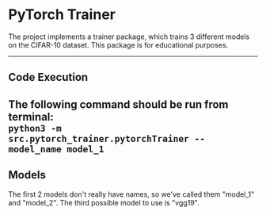 
# PyTorch Trainer

The project implements a trainer package, which trains 3 different models on the CIFAR-10 dataset. This package is for educational purposes.

----------------------------
## Code Execution
The following command should be run from terminal: <br>
    <code>python3 -m src.pytorch_trainer.pytorchTrainer --model_name model_1</code>
-----------------------------
## Models
The first 2 models don't really have names, so we've called them "model_1" and "model_2". The third possible model to use is "vgg19".

